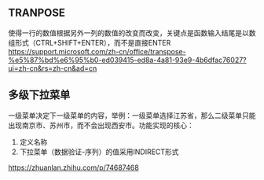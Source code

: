 
## TRANPOSE
使得一行的数值根据另外一列的数值的改变而改变，关键点是函数输入结尾是以数组形式（CTRL+SHIFT+ENTER），而不是直接ENTER
https://support.microsoft.com/zh-cn/office/transpose-%e5%87%bd%e6%95%b0-ed039415-ed8a-4a81-93e9-4b6dfac76027?ui=zh-cn&rs=zh-cn&ad=cn

## 多级下拉菜单
一级菜单决定下一级菜单的内容，举例：一级菜单选择江苏省，那么二级菜单只能出现南京市、苏州市，而不会出现西安市。功能实现的核心：
1. 定义名称
2. 下拉菜单（数据验证-序列）的值采用INDIRECT形式

https://zhuanlan.zhihu.com/p/74687468
